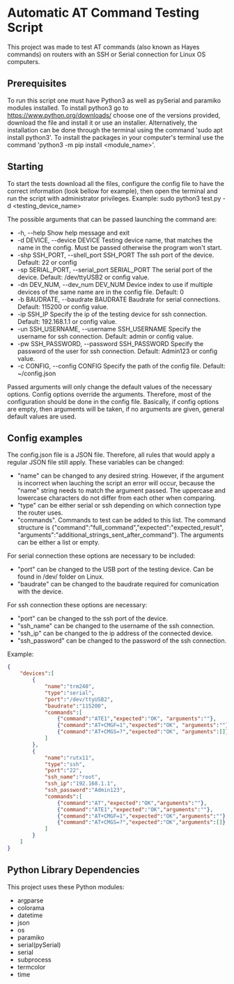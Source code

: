 # Automatic AT Command Testing Script
This project was made to test AT commands (also known as Hayes commands) on routers with an SSH or Serial connection for Linux OS computers. 

## Prerequisites 
To run this script one must have Python3 as well as pySerial and paramiko modules installed. To install python3 go to https://www.python.org/downloads/ choose one of the versions provided, download the file and install it or use an installer. Alternatively, the installation can be done through the terminal using the command 'sudo apt install python3'. To install the packages in your computer's terminal use the command 'python3 -m pip install <module_name>'. 

## Starting
To start the tests download all the files, configure the config file to have the correct information (look bellow for example), then open the terminal and run the script with administrator privileges. 
Example: sudo python3 test.py -d <testing_device_name>

The possible arguments that can be passed launching the command are:
-  -h, --help                                    Show help message and exit
-  -d DEVICE, --device DEVICE                    Testing device name, that matches the name in the config. Must be passed otherwise the program won't start.
-  -shp SSH_PORT, --shell_port SSH_PORT          The ssh port of the device. Default: 22 or config
-  -sp SERIAL_PORT, --serial_port SERIAL_PORT    The serial port of the device. Default: /dev/ttyUSB2 or config value.
-  -dn DEV_NUM, --dev_num DEV_NUM                Device index to use if multiple devices of the same name are in the config file. Default: 0
-  -b BAUDRATE, --baudrate BAUDRATE              Baudrate for serial connections. Default: 115200 or config value.
-  -ip SSH_IP                                    Specify the ip of the testing device for ssh connection. Default: 192.168.1.1 or config value.
-  -un SSH_USERNAME, --username SSH_USERNAME     Specify the username for ssh connection. Default: admin or config value.
-  -pw SSH_PASSWORD, --password SSH_PASSWORD     Specify the password of the user for ssh connection. Default: Admin123 or config value.
-  -c CONFIG, --config CONFIG                    Specify the path of the config file. Default: ~/config.json

Passed arguments will only change the default values of the necessary options. Config options override the arguments. Therefore, most of the configuration should be done in the config file. Basically, if config options are empty, then arguments will be taken, if no arguments are given, general default values are used.

## Config examples
The config.json file is a JSON file. Therefore, all rules that would apply a regular JSON file still apply. These variables can be changed:
- "name" can be changed to any desired string. However, if the argument is incorrect when lauching the script an error will occur, because the "name" string needs to match the argument passed. The uppercase and lowercase characters do not differ from each other when comparing. 
- "type" can be either serial or ssh depending on which connection type the router uses.
- "commands". Commands to test can be added to this list. The command structure is {"command":"full_command","expected":"expected_result", "arguments":"additional_strings_sent_after_command"}. The arguments can be either a list or empty.


For serial connection these options are necessary to be included:
- "port" can be changed to the USB port of the testing device. Can be found in /dev/ folder on Linux.
- "baudrate" can be changed to the baudrate required for comunication with the device.

For ssh connection these options are necessary:
- "port" can be changed to the ssh port of the device. 
- "ssh_name" can be changed to the username of the ssh connection.
- "ssh_ip" can be changed to the ip address of the connected device.
- "ssh_password" can be changed to the password of the ssh connection.

Example:
```json
{
    "devices":[
        {
            "name":"trm240",
            "type":"serial",
            "port":"/dev/ttyUSB2",
            "baudrate":"115200",
            "commands":[
                {"command":"ATE1","expected":"OK", "arguments":""},
                {"command":"AT+CMGF=1","expected":"OK", "arguments":""},
                {"command":"AT+CMGS=?","expected":"OK", "arguments":[]},
            ]
        },
        {
            "name":"rutx11",
            "type":"ssh",
            "port":"22",
            "ssh_name":"root",
            "ssh_ip":"192.168.1.1",
            "ssh_password":"Admin123",
            "commands":[
                {"command":"AT","expected":"OK","arguments":""},
                {"command":"ATE1","expected":"OK","arguments":""},
                {"command":"AT+CMGF=1","expected":"OK","arguments":""},
                {"command":"AT+CMGS=?","expected":"OK","arguments":[]}
            ]
        }
    ]
}
```

## Python Library Dependencies
This project uses these Python modules:
- argparse
- colorama
- datetime
- json
- os
- paramiko
- serial(pySerial)
- serial
- subprocess
- termcolor
- time
